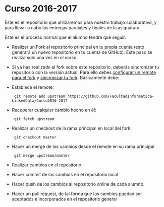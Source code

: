 Curso 2016-2017
================

Este es el repositorio que utilizaremos para nuestro trabajo colaborativo, y para llevar a cabo las entregas parciales y finales de la asignatura.

Este es el proceso normal que el alumno tendrá que seguir:

* Realizar un Fork al repositorio principal en tu propia cuenta (esto generará un nuevo repositorio en tu cuenta de GitHub). Este paso se realiza solo una vez en el curso.

* Si ya has realizado el fork sobre este repositorio, deberás sincronizar tu repositorio con la versión actual. Para ello debes [configurar un remote para el fork](https://help.github.com/articles/configuring-a-remote-for-a-fork) y [sincronizar tu fork](https://help.github.com/articles/syncing-a-fork). Básicamente debe:
 * Establece el remote: 
 
        git remote add upstream https://github.com/FacultadInformatica-LinkedData/Curso2016-2017

 * Recuperar cualquier cambio hecho en él: 
 
        git fetch upstream
 
 * Realizar un checkout de la rama principal en local del fork: 
 
        git checkout master
 
 * Hacer un merge de los cambios desde el remote en su rama principal: 
 
        git merge upstream/master

* Realizar cambios en el repositorio.
* Hacer commit de los cambios en el repositorio local
* Hacer push de los cambios al repositorio online de cada alumno.
* Hacer un pull request, de tal forma que los cambios puedan ser aceptados e incorporados en el repositorio general
